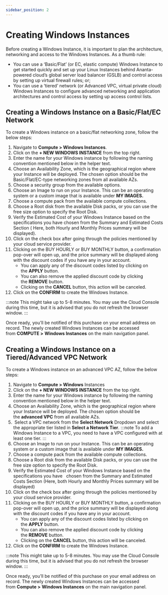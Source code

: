 ```yaml
---
sidebar_position: 2
---
```

# Creating Windows Instances

Before creating a Windows Instance, it is important to plan the architecture, networking and access to the Windows Instances. As a thumb rule:

- You can use a ‘Basic/Flat’ (or EC, elastic compute) Windows Instance to get started quickly and set up your Linux Instances behind Ananta-powered cloud’s global server load balancer (GSLB) and control access by setting up virtual firewall rules; or;
- You can use a ‘tiered’ network (or Advanced VPC, virtual private cloud) Windows Instances to configure advanced networking and application architectures and control access by setting up access control lists.

## Creating a Windows Instance on a Basic/Flat/EC Network

To create a Windows instance on a basic/flat networking zone, follow the below steps:

1. Navigate to **Compute > Windows Instances**.
2. Click on the **+ NEW WINDOWS INSTANCE** from the top right.
3. Enter the name for your Windows instance by following the naming convention mentioned below in the helper text.
4. Choose an Availability Zone, which is the geographical region where your Instance will be deployed. The chosen option should be the Basic/Flat/EC-type networking zones from all available AZs.
5. Choose a security group from the available options. 
6. Choose an Image to run on your Instance. This can be an operating system or a custom image that is available under **MY IMAGES.**
7. Choose a compute pack from the available compute collections.
8. Choose a Root disk from the available Disk packs, or you can use the free size option to specify the Root Disk.
9. Verify the Estimated Cost of your Windows Instance based on the specifications you have chosen from the Summary and Estimated Costs Section ( Here, both Hourly and Monthly Prices summary will be displayed).
10. Click on the check box after going through the policies mentioned by your cloud service provider.
11. Clicking on the BUY HOURLY or BUY MONTHLY button, a confirmation pop-over will open up, and the price summary will be displayed along with the discount codes if you have any in your account. 
    - You can apply any of the discount codes listed by clicking on the **APPLY** button. 
    - You can also remove the applied discount code by clicking the **REMOVE** button. 
    - Clicking on the **CANCEL** button, this action will be canceled.
12. Click on the **CONFIRM** to create the Windows Instance.

:::note
This might take up to 5-8 minutes. You may use the Cloud Console during this time, but it is advised that you do not refresh the browser window.
:::

Once ready, you’ll be notified of this purchase on your email address on record. The newly created Windows Instances can be accessed from **COMPUTE >** **Windows Instances** on the main navigation panel.

## Creating a Windows Instance on a Tiered/Advanced VPC Network

To create a Windows instance on an advanced VPC AZ, follow the below steps:

1. Navigate to **Compute > Windows** Instances
2. Click on the **+ NEW WINDOWS INSTANCE** from the top right.
3. Enter the name for your Windows instance by following the naming convention mentioned below in the helper text.
4. Choose an Availability Zone, which is the geographical region where your Instance will be deployed. The chosen option should be the **advanced VPC** from all available AZs.
5.  Select a VPC network from the **Select Network** Dropdown and select the appropriate tier listed in **Select a Network Tier**.
	:::note
	To add a Windows Instance to a VPC, you need to have a VPC configured with at least one tier.
	:::
1. Choose an Image to run on your Instance. This can be an operating system or a custom image that is available under **MY IMAGES.**
2. Choose a compute pack from the available compute collections.
3. Choose a Root disk from the available Disk packs, or you can use the free size option to specify the Root Disk.
4. Verify the Estimated Cost of your Windows Instance based on the specifications you have   chosen from the Summary and Estimated Costs Section (Here, both Hourly and Monthly Prices summary will be displayed)
5. Click on the check box after going through the policies mentioned by your cloud service provider.
6. Clicking on the BUY HOURLY or BUY MONTHLY button, a confirmation pop-over will open up, and the price summary will be displayed along with the discount codes if you have any in your account. 
    - You can apply any of the discount codes listed by clicking on the **APPLY** button. 
    - You can also remove the applied discount code by clicking the **REMOVE** button. 
    - Clicking on the **CANCEL** button, this action will be canceled.
7. Click on the **CONFIRM** to create the Windows Instance.

:::note 
This might take up to 5-8 minutes. You may use the Cloud Console during this time, but it is advised that you do not refresh the browser window.
:::

Once ready, you’ll be notified of this purchase on your email address on record. The newly created Windows Instances can be accessed from **Compute >** **Windows Instances** on the main navigation panel.

